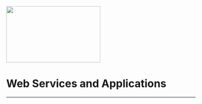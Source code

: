 
<img src="https://mjconroy.com/wp-content/uploads/2023/04/ATU-Logo.png" width="250" height="150">



# **Web Services and Applications**

***
